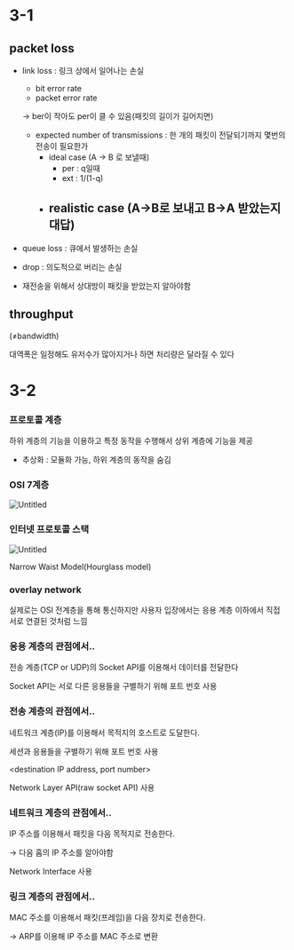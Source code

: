 # 3-1

## packet loss

- link loss : 링크 상에서 일어나는 손실
    - bit error rate
    - packet error rate
    
    → ber이 작아도 per이 클 수 있음(패킷의 길이가 길어지면)
    
    - expected number of transmissions : 한 개의 패킷이 전달되기까지 몇번의 전송이 필요한가
        - ideal case (A → B 로 보낼때)
            - per : q일때
            - ext : 1/(1-q)
        - realistic case (A→B로 보내고 B→A 받았는지 대답)
            - 
- queue loss : 큐에서 발생하는 손실
- drop : 의도적으로 버리는 손실

- 재전송을 위해서 상대방이 패킷을 받았는지 알아야함

## throughput

(≠bandwidth)

대역폭은 일정해도 유저수가 많아지거나 하면 처리량은 달라질 수 있다

# 3-2

### 프로토콜 계층

하위 계층의 기능을 이용하고 특정 동작을 수행해서 상위 계층에 기능을 제공

- 추상화 : 모듈화 가능, 하위 계층의 동작을 숨김

### OSI 7계층

![Untitled](https://s3-us-west-2.amazonaws.com/secure.notion-static.com/4d4dfcb9-72f8-400d-8bc2-a5a76bc02c38/Untitled.png)

### 인터넷 프로토콜 스택

![Untitled](https://s3-us-west-2.amazonaws.com/secure.notion-static.com/6e678197-4245-4ed1-a9da-6584c0422bac/Untitled.png)

Narrow Waist Model(Hourglass model)

### overlay network

실제로는 OSI 전계층을 통해 통신하지만 사용자 입장에서는 응용 계층 이하에서 직접 서로 연결된 것처럼 느낌

### 응용 계층의 관점에서..

전송 계층(TCP or UDP)의 Socket API를 이용해서 데이터를 전달한다

Socket API는 서로 다른 응용들을 구별하기 위해 포트 번호 사용

### 전송 계층의 관점에서..

네트워크 계층(IP)를 이용해서 목적지의 호스트로 도달한다.

세션과 응용들을 구별하기 위해 포트 번호 사용

<destination IP address, port number>

Network Layer API(raw socket API) 사용

### 네트워크 계층의 관점에서..

IP 주소를 이용해서 패킷을 다음 목적지로 전송한다.

→ 다음 홉의 IP 주소를 알아야함

Network Interface 사용

### 링크 계층의 관점에서..

MAC 주소를 이용해서 패킷(프레임)을 다음 장치로 전송한다.

→ ARP를 이용해 IP 주소를 MAC 주소로 변환
